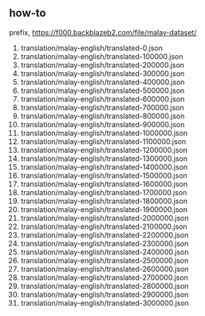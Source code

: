 ## how-to

prefix, https://f000.backblazeb2.com/file/malay-dataset/

1. translation/malay-english/translated-0.json
2. translation/malay-english/translated-100000.json
3. translation/malay-english/translated-200000.json
4. translation/malay-english/translated-300000.json
5. translation/malay-english/translated-400000.json
6. translation/malay-english/translated-500000.json
7. translation/malay-english/translated-600000.json
8. translation/malay-english/translated-700000.json
9. translation/malay-english/translated-800000.json
10. translation/malay-english/translated-900000.json
11. translation/malay-english/translated-1000000.json
12. translation/malay-english/translated-1100000.json
13. translation/malay-english/translated-1200000.json
14. translation/malay-english/translated-1300000.json
15. translation/malay-english/translated-1400000.json
16. translation/malay-english/translated-1500000.json
17. translation/malay-english/translated-1600000.json
18. translation/malay-english/translated-1700000.json
19. translation/malay-english/translated-1800000.json
20. translation/malay-english/translated-1900000.json
21. translation/malay-english/translated-2000000.json
22. translation/malay-english/translated-2100000.json
23. translation/malay-english/translated-2200000.json
24. translation/malay-english/translated-2300000.json
25. translation/malay-english/translated-2400000.json
26. translation/malay-english/translated-2500000.json
27. translation/malay-english/translated-2600000.json
28. translation/malay-english/translated-2700000.json
29. translation/malay-english/translated-2800000.json
30. translation/malay-english/translated-2900000.json
31. translation/malay-english/translated-3000000.json